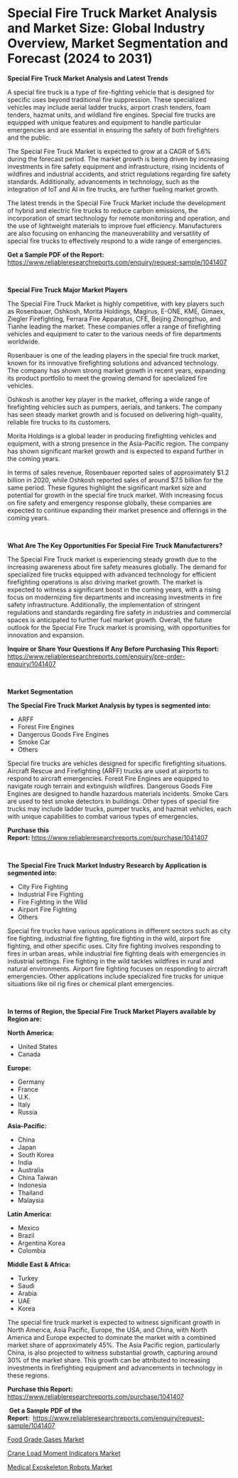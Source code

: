 <p><h1>Special Fire Truck Market Analysis and Market Size: Global Industry Overview, Market Segmentation and Forecast (2024 to 2031)</h1></p><p><strong>Special Fire Truck Market Analysis and Latest Trends</strong></p>
<p><p>A special fire truck is a type of fire-fighting vehicle that is designed for specific uses beyond traditional fire suppression. These specialized vehicles may include aerial ladder trucks, airport crash tenders, foam tenders, hazmat units, and wildland fire engines. Special fire trucks are equipped with unique features and equipment to handle particular emergencies and are essential in ensuring the safety of both firefighters and the public.</p><p>The Special Fire Truck Market is expected to grow at a CAGR of 5.6% during the forecast period. The market growth is being driven by increasing investments in fire safety equipment and infrastructure, rising incidents of wildfires and industrial accidents, and strict regulations regarding fire safety standards. Additionally, advancements in technology, such as the integration of IoT and AI in fire trucks, are further fueling market growth.</p><p>The latest trends in the Special Fire Truck Market include the development of hybrid and electric fire trucks to reduce carbon emissions, the incorporation of smart technology for remote monitoring and operation, and the use of lightweight materials to improve fuel efficiency. Manufacturers are also focusing on enhancing the maneuverability and versatility of special fire trucks to effectively respond to a wide range of emergencies.</p></p>
<p><strong>Get a Sample PDF of the Report:&nbsp;</strong> <a href="https://www.reliableresearchreports.com/enquiry/request-sample/1041407">https://www.reliableresearchreports.com/enquiry/request-sample/1041407</a></p>
<p>&nbsp;</p>
<p><strong>Special Fire Truck Major Market Players</strong></p>
<p><p>The Special Fire Truck Market is highly competitive, with key players such as Rosenbauer, Oshkosh, Morita Holdings, Magirus, E-ONE, KME, Gimaex, Ziegler Firefighting, Ferrara Fire Apparatus, CFE, Beijing Zhongzhuo, and Tianhe leading the market. These companies offer a range of firefighting vehicles and equipment to cater to the various needs of fire departments worldwide.</p><p>Rosenbauer is one of the leading players in the special fire truck market, known for its innovative firefighting solutions and advanced technology. The company has shown strong market growth in recent years, expanding its product portfolio to meet the growing demand for specialized fire vehicles.</p><p>Oshkosh is another key player in the market, offering a wide range of firefighting vehicles such as pumpers, aerials, and tankers. The company has seen steady market growth and is focused on delivering high-quality, reliable fire trucks to its customers.</p><p>Morita Holdings is a global leader in producing firefighting vehicles and equipment, with a strong presence in the Asia-Pacific region. The company has shown significant market growth and is expected to expand further in the coming years.</p><p>In terms of sales revenue, Rosenbauer reported sales of approximately $1.2 billion in 2020, while Oshkosh reported sales of around $7.5 billion for the same period. These figures highlight the significant market size and potential for growth in the special fire truck market. With increasing focus on fire safety and emergency response globally, these companies are expected to continue expanding their market presence and offerings in the coming years.</p></p>
<p>&nbsp;</p>
<p><strong>What Are The Key Opportunities For Special Fire Truck Manufacturers?</strong></p>
<p><p>The Special Fire Truck market is experiencing steady growth due to the increasing awareness about fire safety measures globally. The demand for specialized fire trucks equipped with advanced technology for efficient firefighting operations is also driving market growth. The market is expected to witness a significant boost in the coming years, with a rising focus on modernizing fire departments and increasing investments in fire safety infrastructure. Additionally, the implementation of stringent regulations and standards regarding fire safety in industries and commercial spaces is anticipated to further fuel market growth. Overall, the future outlook for the Special Fire Truck market is promising, with opportunities for innovation and expansion.</p></p>
<p><strong>Inquire or Share Your Questions If Any Before Purchasing This Report:</strong> <a href="https://www.reliableresearchreports.com/enquiry/pre-order-enquiry/1041407">https://www.reliableresearchreports.com/enquiry/pre-order-enquiry/1041407</a></p>
<p>&nbsp;</p>
<p><strong>Market Segmentation</strong></p>
<p><strong>The Special Fire Truck Market Analysis by types is segmented into:</strong></p>
<p><ul><li>ARFF</li><li>Forest Fire Engines</li><li>Dangerous Goods Fire Engines</li><li>Smoke Car</li><li>Others</li></ul></p>
<p><p>Special fire trucks are vehicles designed for specific firefighting situations. Aircraft Rescue and Firefighting (ARFF) trucks are used at airports to respond to aircraft emergencies. Forest Fire Engines are equipped to navigate rough terrain and extinguish wildfires. Dangerous Goods Fire Engines are designed to handle hazardous materials incidents. Smoke Cars are used to test smoke detectors in buildings. Other types of special fire trucks may include ladder trucks, pumper trucks, and hazmat vehicles, each with unique capabilities to combat various types of emergencies.</p></p>
<p><strong>Purchase this Report:&nbsp;</strong><a href="https://www.reliableresearchreports.com/purchase/1041407">https://www.reliableresearchreports.com/purchase/1041407</a></p>
<p>&nbsp;</p>
<p><strong>The Special Fire Truck Market Industry Research by Application is segmented into:</strong></p>
<p><ul><li>City Fire Fighting</li><li>Industrial Fire Fighting</li><li>Fire Fighting in the Wild</li><li>Airport Fire Fighting</li><li>Others</li></ul></p>
<p><p>Special fire trucks have various applications in different sectors such as city fire fighting, industrial fire fighting, fire fighting in the wild, airport fire fighting, and other specific uses. City fire fighting involves responding to fires in urban areas, while industrial fire fighting deals with emergencies in industrial settings. Fire fighting in the wild tackles wildfires in rural and natural environments. Airport fire fighting focuses on responding to aircraft emergencies. Other applications include specialized fire trucks for unique situations like oil rig fires or chemical plant emergencies.</p></p>
<p>&nbsp;</p>
<p><strong>In terms of Region, the Special Fire Truck Market Players available by Region are:</strong></p>
<p>
    <p> <strong> North America: </strong>
        <ul>
            <li>United States</li>
            <li>Canada</li>
        </ul>
        </p> 
    <p> <strong> Europe: </strong>
        <ul>
            <li>Germany</li>
            <li>France</li>
            <li>U.K.</li>
            <li>Italy</li>
            <li>Russia</li>
        </ul>
        </p> 
    <p> <strong> Asia-Pacific: </strong>
        <ul>
            <li>China</li>
            <li>Japan</li>
            <li>South Korea</li>
            <li>India</li>
            <li>Australia</li>
            <li>China Taiwan</li>
            <li>Indonesia</li>
            <li>Thailand</li>
            <li>Malaysia</li>
        </ul>
        </p> 
    <p> <strong> Latin America: </strong>
        <ul>
            <li>Mexico</li>
            <li>Brazil</li>
            <li>Argentina Korea</li>
            <li>Colombia</li>
        </ul>
        </p> 
    <p> <strong> Middle East & Africa: </strong>
        <ul>
            <li>Turkey</li>
            <li>Saudi</li>
            <li>Arabia</li>
            <li>UAE</li>
            <li>Korea</li>
        </ul>
    </p>
    </p>
<p><p>The special fire truck market is expected to witness significant growth in North America, Asia Pacific, Europe, the USA, and China, with North America and Europe expected to dominate the market with a combined market share of approximately 45%. The Asia Pacific region, particularly China, is also projected to witness substantial growth, capturing around 30% of the market share. This growth can be attributed to increasing investments in firefighting equipment and advancements in technology in these regions.</p></p>
<p><strong>Purchase this Report: </strong><a href="https://www.reliableresearchreports.com/purchase/1041407">https://www.reliableresearchreports.com/purchase/1041407</a></p>
<p>&nbsp;<strong>Get a Sample PDF of the Report:&nbsp;&nbsp;</strong><a href="https://www.reliableresearchreports.com/enquiry/request-sample/1041407">https://www.reliableresearchreports.com/enquiry/request-sample/1041407</a></p>
<p><strong></strong></p>
<p><p><a href="https://view.publitas.com/reportprime-1/food-grade-gases-market-size-growth-outlook-from-2023-to-2030-projecting-at-markets-trends-analysis-by-application-regional-outlook-and-revenue/">Food Grade Gases Market</a></p><p><a href="https://view.publitas.com/reportprime-1/crane-load-moment-indicators-market-analysis-and-market-size-global-industry-overview-market-segmentation-and-forecast-2023-to-2030/">Crane Load Moment Indicators Market</a></p><p><a href="https://view.publitas.com/reportprime-1/medical-exoskeleton-robots-market-size-growth-and-forecast-from-2023-2030/">Medical Exoskeleton Robots Market</a></p></p>